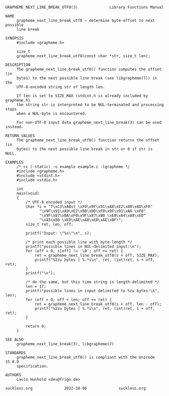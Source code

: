 	GRAPHEME_NEXT_LINE_BREAK_UTF8(3)		      Library Functions Manual
	
	NAME
	     grapheme_next_line_break_utf8 – determine byte-offset to next possible
	     line break
	
	SYNOPSIS
	     #include <grapheme.h>
	
	     size_t
	     grapheme_next_line_break_utf8(const char *str, size_t len);
	
	DESCRIPTION
	     The grapheme_next_line_break_utf8() function computes the offset (in
	     bytes) to the next possible line break (see libgrapheme(7)) in the
	     UTF-8-encoded string str of length len.
	
	     If len is set to SIZE_MAX (stdint.h is already included by grapheme.h)
	     the string str is interpreted to be NUL-terminated and processing stops
	     when a NUL-byte is encountered.
	
	     For non-UTF-8 input data grapheme_next_line_break(3) can be used instead.
	
	RETURN VALUES
	     The grapheme_next_line_break_utf8() function returns the offset (in
	     bytes) to the next possible line break in str or 0 if str is NULL.
	
	EXAMPLES
	     /* cc (-static) -o example example.c -lgrapheme */
	     #include <grapheme.h>
	     #include <stdint.h>
	     #include <stdio.h>
	
	     int
	     main(void)
	     {
		     /* UTF-8 encoded input */
		     char *s = "T\xC3\xABst \xF0\x9F\x91\xA8\xE2\x80\x8D\xF0"
			       "\x9F\x91\xA9\xE2\x80\x8D\xF0\x9F\x91\xA6 \xF0"
			       "\x9F\x87\xBA\xF0\x9F\x87\xB8 \xE0\xA4\xA8\xE0"
			       "\xA5\x80 \xE0\xAE\xA8\xE0\xAE\xBF!";
		     size_t ret, len, off;
	
		     printf("Input: \"%s\"\n", s);
	
		     /* print each possible line with byte-length */
		     printf("possible lines in NUL-delimited input:\n");
		     for (off = 0; s[off] != '\0'; off += ret) {
			     ret = grapheme_next_line_break_utf8(s + off, SIZE_MAX);
			     printf("%2zu bytes | %.*s\n", ret, (int)ret, s + off, ret);
		     }
		     printf("\n");
	
		     /* do the same, but this time string is length-delimited */
		     len = 17;
		     printf("possible lines in input delimited to %zu bytes:\n", len);
		     for (off = 0; off < len; off += ret) {
			     ret = grapheme_next_line_break_utf8(s + off, len - off);
			     printf("%2zu bytes | %.*s\n", ret, (int)ret, s + off, ret);
		     }
	
		     return 0;
	     }
	
	SEE ALSO
	     grapheme_next_line_break(3), libgrapheme(7)
	
	STANDARDS
	     grapheme_next_line_break_utf8() is compliant with the Unicode 15.0.0
	     specification.
	
	AUTHORS
	     Laslo Hunhold <dev@frign.de>
	
	suckless.org			  2022-10-06			  suckless.org
